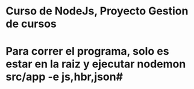 # Curso de NodeJs, Proyecto Gestion de cursos #

# Para correr el programa, solo es estar en la raiz y ejecutar nodemon src/app -e js,hbr,json#

